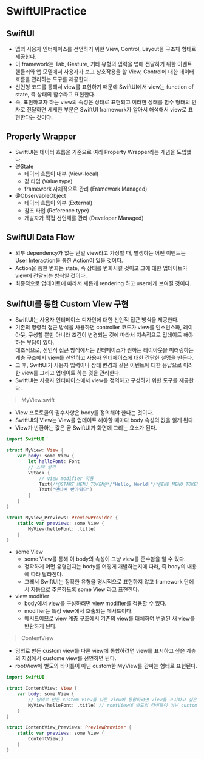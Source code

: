 # SwiftUIPractice
## SwiftUI
* 앱의 사용자 인터페이스를 선언하기 위한 View, Control, Layout을 구조체 형태로 제공한다.
* 이 framework는 Tab, Gesture, 기타 유형의 입력을 앱에 전달하기 위한 이벤트 핸들러와 앱 모델에서 사용자가 보고 상호작용을 할 View, Control에 대한 데이터 흐름을 관리하는 도구를 제공한다.
* 선언형 코드를 통해서 view를 표현하기 때문에 SwiftUI에서 view는 function of state, 즉 상태의 함수라고 표현한다.
* 즉, 표현하고자 하는 view의 속성은 상태로 표현되고 이러한 상태를 함수 형태의 인자로 전달하면 세세한 부분은 SwiftUI framework가 알아서 해석해서 view로 표현한다는 것이다.

## Property Wrapper
* SwiftUI는 데이터 흐름을 기준으로 여러 Property Wrapper라는 개념을 도입했다.
* @State
  * 데이터 흐름이 내부 (View-local)
  * 값 타입 (Value type)
  * framework 자체적으로 관리 (Framework Managed)
* @ObservableObject
  * 데이터 흐름이 외부 (External)
  * 참조 타입 (Reference type)
  * 개발자가 직접 선언체를 관리 (Developer Managed)
  
## SwiftUI Data Flow
* 외부 dependency가 없는 단일 view라고 가정할 때, 발생하는 어떤 이벤트는 User Interaction을 통한 Action이 있을 것이다.
* Action을 통한 변화는 state, 즉 상태를 변화시킬 것이고 그에 대한 업데이트가 view에 전달되는 방식일 것이다.
* 최종적으로 업데이트에 따라서 새롭게 rendering 하고 user에게 보여질 것이다.

## SwiftUI를 통한 Custom View 구현
* SwiftUI는 사용자 인터페이스 디자인에 대한 선언적 접근 방식을 제공한다.
* 기존의 명령적 접근 방식을 사용하면 controller 코드가 view를 인스턴스화, 레이아웃, 구성할 뿐만 아니라 조건이 변경되는 것에 따라서 지속적으로 업데이트 해야 하는 부담이 있다. <br>
  대조적으로, 선언적 접근 방식에서는 인터페이스가 원하는 레이아웃을 미러링하는 계층 구조에서 view를 선언하고 사용자 인터페이스에 대한 간단한 설명을 만든다.
* 그 후, SwiftUI가 사용자 입력이나 상태 변경과 같은 이벤트에 대한 응답으로 이러한 view를 그리고 업데이트 하는 것을 관리한다.
* SwiftUI는 사용자 인터페이스에서 view를 정의하고 구성하기 위한 도구를 제공한다.
>MyView.swift
  * View 프로토콜의 필수사항은 body를 정의해야 한다는 것이다.
  * SwiftUI의 View는 View를 업데이트 해야할 때마다 body 속성의 값을 읽게 된다.
  * View가 반환하는 값은 곧 SwiftUI가 화면에 그리는 요소가 된다.
  ```swift
  import SwiftUI

  struct MyView: View {
      var body: some View {
          let helloFont: Font
          // 스택 쌓기
          VStack {
              // view modifier 적용
              Text(/*@START_MENU_TOKEN@*/"Hello, World!"/*@END_MENU_TOKEN@*/).font(.title)
              Text("만나서 반가워요")
          }
      }
  }

  struct MyView_Previews: PreviewProvider {
      static var previews: some View {
          MyView(helloFont: .title)
      }
  }
  ```
 
  * some View
    * some View를 통해 이 body의 속성이 그냥 view를 준수함을 알 수 있다. 
    * 정확하게 어떤 유형인지는 body를 어떻게 개발하는지에 따라, 즉 body의 내용에 따라 달라진다.
    * 그래서 SwiftUI는 정확한 유형을 명시적으로 표현하지 않고 framework 단에서 자동으로 추론하도록 some View 라고 표현한다.
  * view modifier
    * body에서 view를 구성하려면 view modifier를 적용할 수 있다.
    * modifier는 특정 view에서 호출되는 메서드이다.
    * 메서드이므로 view 계층 구조에서 기존의 view를 대체하여 변경된 새 view를 반환하게 된다.
>ContentView
  * 임의로 만든 custom view를 다른 view에 통합하려면 view를 표시하고 싶은 계층의 지점에서 custome view를 선언하면 된다.
  * rootView에 별도의 타이틀이 아닌 custom한 MyView를 감싸는 형태로 표현된다.
  ```swift
  import SwiftUI

  struct ContentView: View {
      var body: some View {
          // 임의로 만든 custom view를 다른 view에 통합하려면 view를 표시하고 싶은 계층의 지점에서 custome view를 선언하면 된다.
          MyView(helloFont: .title) // rootView에 별도의 타이틀이 아닌 custom한 MyView를 감싸는 형태로 표현된다.
      }
  }

  struct ContentView_Previews: PreviewProvider {
      static var previews: some View {
          ContentView()
      }
  }
  ```
